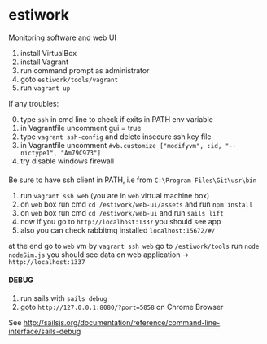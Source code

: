 # estiwork
Monitoring software and web UI

1. install VirtualBox
2. install Vagrant
3. run command prompt as administrator
4. goto `estiwork/tools/vagrant`
5. run `vagrant up`

If any troubles:

0. type `ssh` in cmd line to check if exits in PATH env variable
1. in Vagrantfile uncomment gui = true
2. type `vagrant ssh-config` and delete insecure ssh key file
3. in Vagrantfile uncomment `#vb.customize ["modifyvm", :id, "--nictype1", "Am79C973"]`
4. try disable windows firewall

####

Be sure to have ssh client in PATH, i.e from `C:\Program Files\Git\usr\bin`

1. run `vagrant ssh web` (you are in `web` virtual machine box)
2. on `web` box run cmd `cd /estiwork/web-ui/assets` and run `npm install`
3. on `web` box run cmd `cd /estiwork/web-ui` and run `sails lift`
4. now if you go to `http://localhost:1337` you should see app
5. also you can check rabbitmq installed `localhost:15672/#/`

at the end go to `web` vm by `vagrant ssh web`
go to `/estiwork/tools`
run `node nodeSim.js`
you should see data on web application -> `http://localhost:1337`

#### DEBUG

1. run sails with `sails debug`
2. goto `http://127.0.0.1:8080/?port=5858` on Chrome Browser

See http://sailsjs.org/documentation/reference/command-line-interface/sails-debug
